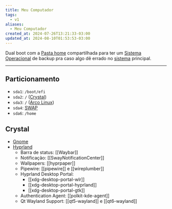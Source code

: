 ```yaml
---
title: Meu Computador
tags:
  - v1
aliases:
  - Meu Computador
created_at: 2024-07-26T13:21:33-03:00
updated_at: 2024-08-10T01:53:53-03:00
---
```


Dual boot com a [Pasta home](../ideias/2024/07/14/Pasta_home.md) compartilhada para ter um [Sistema Operacional](../sementes/2024/07/07/2024-06-30-Sistema_Operacional.md) de backup pra caso algo dê errado no [sistema](../sementes/2024/07/07/2024-06-30-Sistema_Operacional.md) principal.

---

## Particionamento
- `sda1`: `/boot/efi`
- `sda2`: `/` ([Crystal](Crystal%20Linux))
- `sda3`: `/` ([Arco Linux](../sementes/2024/07/07/2024-07-07-Arco_Linux.md))
- `sda4`: [SWAP](../ideias/2024/07/14/SWAP.md)
-  `sda6`: `/home` 

## Crystal
- [Gnome](../../Gnome.md)
- [Hyprland](Hyprland)
	- Barra de status: [[Waybar]]
	- Notificação: [[SwayNotificationCenter]]
	- Wallpapers: [[hyprpaper]]
	- Pipewire: [[pipewire]] e [[wireplumber]]
	- Hyprland Desktop Portal: 
		- [[xdg-desktop-portal-wlr]]
		- [[xdg-desktop-portal-hyprland]]
		- [[xdg-desktop-portal-gtk]]
	- Authentication Agent: [[polkit-kde-agent]]
	- Qt Wayland Support: [[qt5-wayland]] e [[qt6-wayland]]